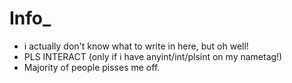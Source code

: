 # Info_
- i actually don't know what to write in here, but oh well!
- PLS INTERACT (only if i have anyint/int/plsint on my nametag!)
- Majority of people pisses me off.
